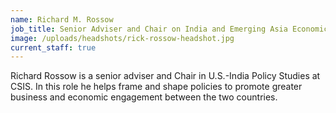 ```yaml
---
name: Richard M. Rossow
job_title: Senior Adviser and Chair on India and Emerging Asia Economics
image: /uploads/headshots/rick-rossow-headshot.jpg
current_staff: true
---
```


Richard Rossow is a senior adviser and Chair in U.S.-India Policy Studies at CSIS. In this role he helps frame and shape policies to promote greater business and economic engagement between the two countries.
